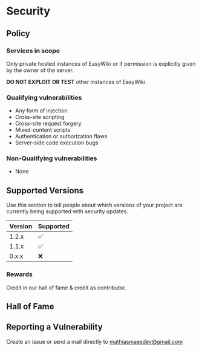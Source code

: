 # Security
## Policy
### Services in scope
Only private hosted instances of EasyWiki or if permission is explicitly given by the owner of the server.

**DO NOT EXPLOIT OR TEST** other instances of EasyWiki.

### Qualifying vulnerabilities
* Any form of injection
* Cross-site scripting
* Cross-site request forgery
* Mixed-content scripts
* Authentication or authorization flaws
* Server-side code execution bugs

### Non-Qualifying vulnerabilities
* None

## Supported Versions

Use this section to tell people about which versions of your project are
currently being supported with security updates.

| Version | Supported          |
| ------- | ------------------ |
| 1.2.x   | :white_check_mark: |
| 1.1.x   | :white_check_mark: |
| 0.x.x   |         :x:        |



### Rewards

Credit in our hall of fame & credit as contributor.

## Hall of Fame

## Reporting a Vulnerability
Create an issue or send a mail directly to [mathiasmaesdev@gmail.com](mailto:mathiasmaesdev@gmail.com)

